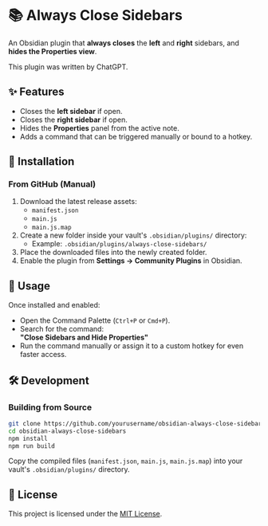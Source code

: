 # 📚 Always Close Sidebars

An Obsidian plugin that **always closes** the **left** and **right** sidebars, and **hides the Properties view**.

This plugin was written by ChatGPT.

## ✨ Features

- Closes the **left sidebar** if open.
- Closes the **right sidebar** if open.
- Hides the **Properties** panel from the active note.
- Adds a command that can be triggered manually or bound to a hotkey.

## 🔧 Installation

### From GitHub (Manual)

1. Download the latest release assets:
    - `manifest.json`
    - `main.js`
    - `main.js.map`
2. Create a new folder inside your vault's `.obsidian/plugins/` directory:
    - Example: `.obsidian/plugins/always-close-sidebars/`
3. Place the downloaded files into the newly created folder.
4. Enable the plugin from **Settings → Community Plugins** in Obsidian.


## 🚀 Usage

Once installed and enabled:

- Open the Command Palette (`Ctrl+P` or `Cmd+P`).
- Search for the command:  
  **"Close Sidebars and Hide Properties"**
- Run the command manually or assign it to a custom hotkey for even faster access.

## 🛠 Development

### Building from Source

```bash
git clone https://github.com/yourusername/obsidian-always-close-sidebars.git
cd obsidian-always-close-sidebars
npm install
npm run build
```

Copy the compiled files (`manifest.json`, `main.js`, `main.js.map`) into your vault's `.obsidian/plugins/` directory.

## 📄 License

This project is licensed under the [MIT License](LICENSE).

